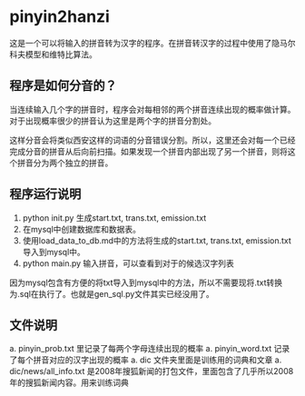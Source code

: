 # pinyin2hanzi

这是一个可以将输入的拼音转为汉字的程序。在拼音转汉字的过程中使用了隐马尔科夫模型和维特比算法。

## 程序是如何分音的？

当连续输入几个字的拼音时，程序会对每相邻的两个拼音连续出现的概率做计算。对于出现概率很少的拼音认为这里是两个字的拼音分割处。

这样分音会将类似西安这样的词语的分音错误分割。所以，这里还会对每一个已经完成分音的拼音从后向前扫描。如果发现一个拼音内部出现了另一个拼音，则将这个拼音分为两个独立的拼音。

## 程序运行说明

1. python init.py 生成start.txt, trans.txt, emission.txt
2. 在mysql中创建数据库和数据表。
3. 使用load_data_to_db.md中的方法将生成的start.txt, trans.txt, emission.txt 导入到mysql中。
4. python main.py 输入拼音，可以查看到对于的候选汉字列表

因为mysql包含有方便的将txt导入到mysql中的方法，所以不需要现将.txt转换为.sql在执行了。也就是gen_sql.py文件其实已经没用了。

## 文件说明

a. pinyin_prob.txt 里记录了每两个字母连续出现的概率
a. pinyin_word.txt 记录了每个拼音对应的汉字出现的概率
a. dic 文件夹里面是训练用的词典和文章
a. dic/news/all_info.txt 是2008年搜狐新闻的打包文件，里面包含了几乎所以2008年的搜狐新闻内容。用来训练词典
